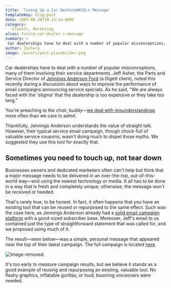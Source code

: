 ```yaml
---
title: 'Tuning Up a Car Dealer&#039;s Message'
templateKey: blog-post
date: 2009-08-26T19:15:14.000Z
category: 
  -Clients, Marketing
alias: tuning-car-dealer-s-message
summary: > 
 Car dealerships have to deal with a number of popular misconceptions, many of them involving their service departments. Jeff Asher, the Parts and Service Director of Jennings Anderson Ford (a Digett client), noted this recently during a discussion about ways to improve the performance of email campaigns announcing service specials. As he said, "We are always faced with the 'stigma' that the dealership is too expensive or they take too long." You're preaching to the choir, buddy—we deal with misunderstandings more often than we care to admit.
author: Zachary
image: /assets/post-placeholder.png
---
```


Car dealerships have to deal with a number of popular misconceptions, many of them involving their service departments. Jeff Asher, the Parts and Service Director of [Jennings Anderson Ford](http://www.jenningsandersonford.com/) (a Digett client), noted this recently during a discussion about ways to improve the performance of email campaigns announcing service specials. As he said, "We are always faced with the 'stigma' that the dealership is too expensive or they take too long."

You're preaching to the choir, buddy—[we deal with misunderstandings](/insights/we-sent-invitations-forgot-party) more often than we care to admit.

Thankfully, Jennings Anderson understands the value of straight talk. However, their typical service email campaign, though chock-full of valuable service coupons, wasn't doing much to dispel those myths. We suggested they use this tool for exactly that.

Sometimes you need to touch up, not tear down
---------------------------------------------

Businesses owners and dedicated marketers often can't help but think that a major message needs to be delivered in an over-the-top, out-of-this-world way—and using the newest technology or media. It all has to be done in a way that is fresh and completely unique; otherwise, the message won't be received or heeded.

That's rarely true, to be honest. In fact, it often happens that you have an existing tool that can be reused or repurposed to the same effect. Such was the case here, as Jennings Anderson already had a [solid email campaign platform](http://www.campaignmonitor.com) with a good-sized subscriber base. Moreover, Jeff's email to us contained just the type of straightforward statement that was called for, and we proposed using much of it.

The result—seen below—was a simple, personal message that appeared near the top of their latest campaign. The full campaign is located [here](http://campaign.digett.com/T/ViewEmail/r/6B54527E4F1BFE22).

![Image removed.](/core/misc/icons/e32700/error.svg "This image has been removed. For security reasons, only images from the local domain are allowed.")

It's too early to measure campaign results, but we believe it stands as a good example of reusing and repurposing an existing, valuable tool. No flashy graphics, inflatable gorillas, or loud, booming voiceovers were needed.
